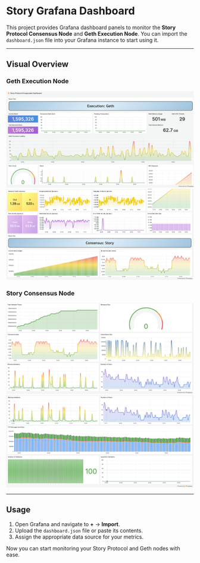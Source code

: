 # Story Grafana Dashboard

This project provides Grafana dashboard panels to monitor the **Story Protocol Consensus Node** and **Geth Execution Node**. You can import the `dashboard.json` file into your Grafana instance to start using it.

---

## Visual Overview

### Geth Execution Node
![Geth Metrics Part 1](https://raw.githubusercontent.com/encapsulate-xyz/story-grafana/refs/heads/main/images/geth1.png)
![Geth Metrics Part 2](https://raw.githubusercontent.com/encapsulate-xyz/story-grafana/refs/heads/main/images/geth2.png)

### Story Consensus Node
![Consensus Metrics Part 1](https://raw.githubusercontent.com/encapsulate-xyz/story-grafana/refs/heads/main/images/consensus1.png)
![Consensus Metrics Part 2](https://raw.githubusercontent.com/encapsulate-xyz/story-grafana/refs/heads/main/images/consensus2.png)

---

## Usage

1. Open Grafana and navigate to **+** -> **Import**.
2. Upload the `dashboard.json` file or paste its contents.
3. Assign the appropriate data source for your metrics.

Now you can start monitoring your Story Protocol and Geth nodes with ease.